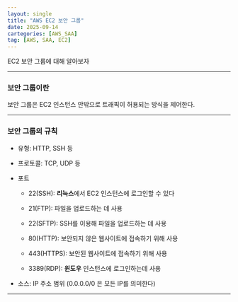 ```yaml
---
layout: single
title: "AWS EC2 보안 그룹"
date: 2025-09-14
cartegories: [AWS_SAA]
tag: [AWS, SAA, EC2]
---
```


EC2 보안 그룹에 대해 알아보자

- - -
### 보안 그룹이란

보안 그룹은 EC2 인스턴스 안밖으로 트래픽이 허용되는 방식을 제어한다.

- - -
### 보안 그룹의 규칙

* 유형: HTTP, SSH 등

* 프로토콜: TCP, UDP 등

* 포트

  * 22(SSH): **리눅스**에서 EC2 인스턴스에 로그인할 수 있다 

  * 21(FTP): 파일을 업로드하는 데 사용

  * 22(SFTP): SSH를 이용해 파일을 업로드하는 데 사용

  * 80(HTTP): 보안되지 않은 웹사이트에 접속하기 위해 사용

  * 443(HTTPS): 보안된 웹사이트에 접속하기 위해 사용

  * 3389(RDP): **윈도우** 인스턴스에 로그인하는데 사용

* 소스: IP 주소 범위 (0.0.0.0/0 은 모든 IP를 의미한다)

- - -


